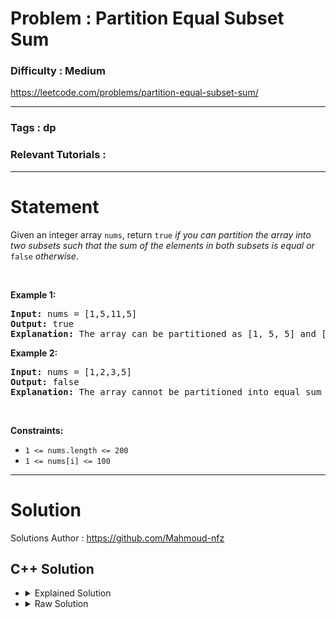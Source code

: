 # Problem : Partition Equal Subset Sum

### Difficulty : **Medium**

https://leetcode.com/problems/partition-equal-subset-sum/

---

### Tags : **dp**

### Relevant Tutorials :



---

# Statement

<p>Given an integer array <code>nums</code>, return <code>true</code> <em>if you can partition the array into two subsets such that the sum of the elements in both subsets is equal or </em><code>false</code><em> otherwise</em>.</p>

<p>&nbsp;</p>
<p><strong class="example">Example 1:</strong></p>

<pre><strong>Input:</strong> nums = [1,5,11,5]
<strong>Output:</strong> true
<strong>Explanation:</strong> The array can be partitioned as [1, 5, 5] and [11].
</pre>

<p><strong class="example">Example 2:</strong></p>

<pre><strong>Input:</strong> nums = [1,2,3,5]
<strong>Output:</strong> false
<strong>Explanation:</strong> The array cannot be partitioned into equal sum subsets.
</pre>

<p>&nbsp;</p>
<p><strong>Constraints:</strong></p>

<ul>
	<li><code>1 &lt;= nums.length &lt;= 200</code></li>
	<li><code>1 &lt;= nums[i] &lt;= 100</code></li>
</ul>


---

# Solution 

Solutions Author : https://github.com/Mahmoud-nfz

## C++ Solution

<ul>
<li>

<details>
    <summary>Explained Solution</summary>

```cpp
class Solution {
public:
    // Variable to store the size of the input array
    int n;
    // 2D array to store dynamic programming results
    vector<vector<int>> dpm;
    // Input array
    vector<int> arr;
    // Base value for indexing the dynamic programming array
    int base = 200 * 100 + 3;

    int dp(int i, int diff) {
        // If we have reached the end of the array, check if the difference is zero (indicating equal sum subsets)
        if (i == n)
            return diff == 0;
        
        // If the result for the current state has already been calculated, return it
        if (dpm[i][diff + base] != -1)
            return dpm[i][diff + base];
        
        // Recursively calculate the result by considering including the current element to the first or second set
        dpm[i][diff + base] = (dp(i + 1, diff + arr[i]) || dp(i + 1, diff - arr[i]));
        // Return the result for the current state
        return dpm[i][diff + base];
    }
    
    bool canPartition(vector<int>& nums) {
        // Copy the input array
        arr = nums;
        // Get the size of the input array
        n = nums.size();
        // Resize the dynamic programming array with appropriate dimensions and initialize with -1
        dpm.resize(n + 2, vector<int>(400 * 100 + 7, -1));
        
        // Call the helper function to start the dynamic programming process from the first element with a difference of 0
        return dp(0, 0);
    }
};

```
</details>
</li>

<li>
<details>
    <summary>Raw Solution</summary>

```cpp
class Solution {
public:
    int n;
    vector<vector<int>> dpm;
    vector<int> arr;
    int base = 200 * 100 + 3;
    int dp(int i, int diff) {
        if (i == n)
            return diff == 0;
        if (dpm[i][diff + base] != -1)
            return dpm[i][diff + base];
        dpm[i][diff + base] = (dp(i + 1, diff + arr[i]) || dp(i + 1, diff - arr[i]));
        return dpm[i][diff + base];
    }
    bool canPartition(vector<int>& nums) {
        arr = nums;
        n = nums.size();
        dpm.resize(n + 2, vector<int>(400 * 100 + 7, -1));
        return dp(0, 0);
    }
};
```
</details>
</li>
</ul>
